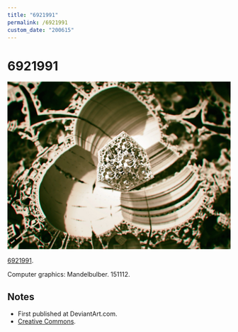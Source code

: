 ```yaml
---
title: "6921991"
permalink: /6921991
custom_date: "200615"
---
```


# 6921991

![6921991 by jProgr](/assets/images/6921991.jpg)

[6921991](https://www.deviantart.com/jprogr/art/6921991-571900145).

Computer graphics: Mandelbulber. 151112.

## Notes

- First published at DeviantArt.com.
- [Creative Commons](https://creativecommons.org/licenses/by/3.0/).
